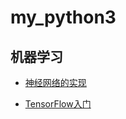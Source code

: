 # my_python3

## 机器学习  
* [神经网络的实现](https://github.com/strcho/my_python3/blob/master/%E7%A5%9E%E7%BB%8F%E7%BD%91%E7%BB%9C%E5%AE%9E%E7%8E%B0)  
- [TensorFlow入门](https://github.com/strcho/my_python3/blob/master/Hello%20TensorFlow)
